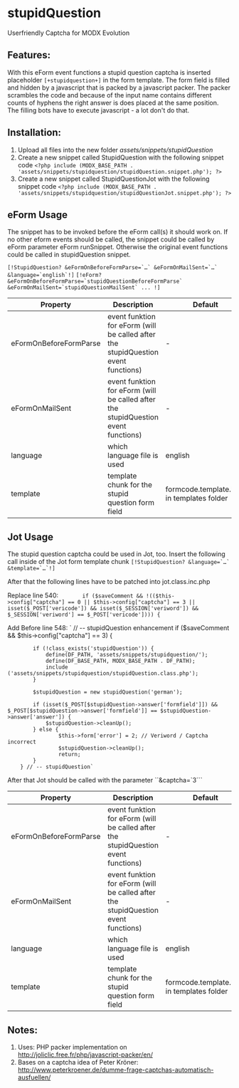 stupidQuestion
================================================================================

Userfriendly Captcha for MODX Evolution

Features:
--------------------------------------------------------------------------------
With this eForm event functions a stupid question captcha is inserted placeholder `[+stupidquestion+]` in the form template. The form field is filled and hidden by a javascript that is packed by a javascript packer. The packer scrambles the code and because of the input name contains different counts of hyphens the right answer is does placed at the same position. The filling bots have to execute javascript - a lot don't do that.

Installation:
--------------------------------------------------------------------------------
1. Upload all files into the new folder *assets/snippets/stupidQuestion*
2. Create a new snippet called StupidQuestion with the following snippet code
    `<?php
    include (MODX_BASE_PATH . 'assets/snippets/stupidquestion/stupidQuestion.snippet.php');
    ?>`
3. Create a new snippet called StupidQuestionJot with the following snippet code
    `<?php
    include (MODX_BASE_PATH . 'assets/snippets/stupidquestion/stupidQuestionJot.snippet.php');
    ?>`

eForm Usage
--------------------------------------------------------------------------------

The snippet has to be invoked before the eForm call(s) it should work on. If no other eform events should be called, the snippet could be called by eForm parameter eForm runSnippet. Otherwise the original event functions could be called in stupidQuestion snippet.

``[!StupidQuestion? &eFormOnBeforeFormParse=`…` &eFormOnMailSent=`…` &language=`english`!]``
``[!eForm? &eFormOnBeforeFormParse=`stupidQuestionBeforeFormParse` &eFormOnMailSent=`stupidQuestionMailSent` ... !]``

Property | Description | Default
---- | ----------- | -------
eFormOnBeforeFormParse | event funktion for eForm (will be called after the stupidQuestion event functions) | -
eFormOnMailSent | event funktion for eForm (will be called after the stupidQuestion event functions) | -
language | which language file is used | english
template | template chunk for the stupid question form field | formcode.template.html in templates folder

Jot Usage
--------------------------------------------------------------------------------

The stupid question captcha could be used in Jot, too. Insert the following call inside of the Jot form template chunk
``[!StupidQuestion? &language=`…` &template=`…`!]``

After that the following lines have to be patched into jot.class.inc.php

Replace line 540:
`		if ($saveComment && !(($this->config["captcha"] == 0 || $this->config["captcha"] == 3 || isset($_POST['vericode']) && isset($_SESSION['veriword']) && $_SESSION['veriword'] == $_POST['vericode']))) {`


Add Before line 548:
`		// -- stupidQuestion enhancement
		if ($saveComment && $this->config["captcha"] == 3) {

			if (!class_exists('stupidQuestion')) {
				define(DF_PATH, 'assets/snippets/stupidquestion/');
				define(DF_BASE_PATH, MODX_BASE_PATH . DF_PATH);
				include ('assets/snippets/stupidquestion/stupidQuestion.class.php');
			}
		
			$stupidQuestion = new stupidQuestion('german');
		
			if (isset($_POST[$stupidQuestion->answer['formfield']]) && $_POST[$stupidQuestion->answer['formfield']] == $stupidQuestion->answer['answer']) {
				$stupidQuestion->cleanUp();
			} else {
					$this->form['error'] = 2; // Veriword / Captcha incorrect
					$stupidQuestion->cleanUp();
					return;
			}
		} // -- stupidQuestion`

After that Jot should be called with the parameter ``&captcha=`3```

Property | Description | Default
---- | ----------- | -------
eFormOnBeforeFormParse | event funktion for eForm (will be called after the stupidQuestion event functions) | -
eFormOnMailSent | event funktion for eForm (will be called after the stupidQuestion event functions) | -
language | which language file is used | english
template | template chunk for the stupid question form field | formcode.template.html in templates folder

Notes:
--------------------------------------------------------------------------------
1. Uses: PHP packer implementation on http://joliclic.free.fr/php/javascript-packer/en/
2. Bases on a captcha idea of Peter Kröner: http://www.peterkroener.de/dumme-frage-captchas-automatisch-ausfuellen/

